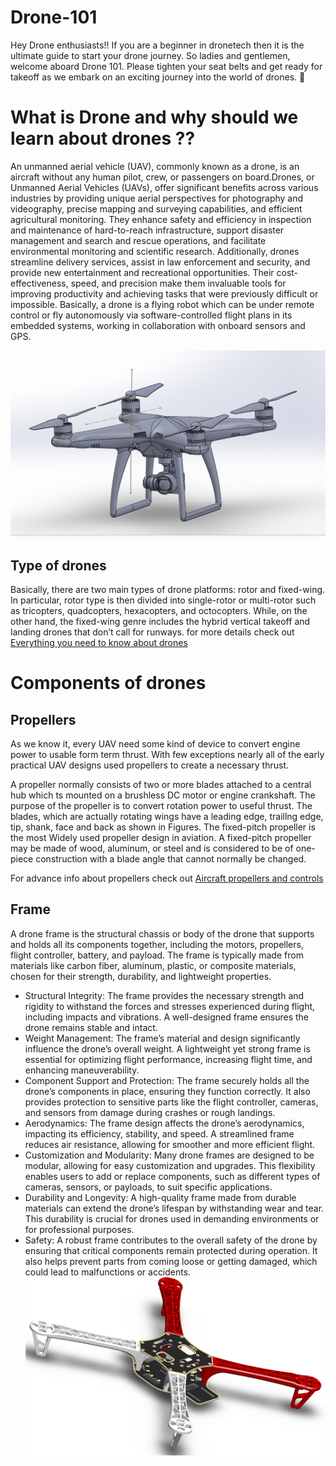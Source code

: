 # Drone-101
Hey Drone enthusiasts!! If you are a beginner in dronetech then it is the ultimate guide to start your drone journey. So ladies and gentlemen, welcome aboard Drone 101. Please tighten your seat belts and get ready for takeoff as we embark on an exciting journey into the world of drones. 🚀

# What is Drone and why should we learn about drones ??
An unmanned aerial vehicle (UAV), commonly known as a drone, is an aircraft without any human pilot, crew, or passengers on board.Drones, or Unmanned Aerial Vehicles (UAVs), offer significant benefits across various industries by providing unique aerial perspectives for photography and videography, precise mapping and surveying capabilities, and efficient agricultural monitoring. They enhance safety and efficiency in inspection and maintenance of hard-to-reach infrastructure, support disaster management and search and rescue operations, and facilitate environmental monitoring and scientific research. Additionally, drones streamline delivery services, assist in law enforcement and security, and provide new entertainment and recreational opportunities. Their cost-effectiveness, speed, and precision make them invaluable tools for improving productivity and achieving tasks that were previously difficult or impossible.
Basically, a drone is a flying robot which can be under remote control or fly autonomously via software-controlled flight plans in its embedded systems, working in collaboration with onboard sensors and GPS.

![](https://github.com/Bhaveshmeghwal21/GIFs/blob/main/gif_summer_camp/Screenshot%202024-06-02%20114027.png)

## Type of drones
Basically, there are two main types of drone platforms: rotor and fixed-wing. In particular, rotor type is then divided into single-rotor or multi-rotor such as tricopters, quadcopters, hexacopters, and octocopters. While, on the other hand, the fixed-wing genre includes the hybrid vertical takeoff and landing drones that don’t call for runways.
for more details check out [Everything you need to know about drones](https://droneforbeginners.com/drones-guide/)

# Components of drones
## Propellers 
As we know it, every UAV need some kind of device to convert engine power to usable form term thrust. With few exceptions nearly all of the early practical UAV designs used propellers to create a necessary thrust.

A propeller normally consists of two or more blades attached to a central hub which ts mounted on a brushless DC motor or engine crankshaft. The purpose of the propeller is to convert rotation power to useful thrust. The blades, which are actually rotating wings have a leading edge, traillng edge, tip, shank, face and back as shown in Figures. The fixed-pitch propeller is the most Widely used propeller design in aviation. A fixed-pitch propeller may be made of wood, aluminum, or steel and is considered to be of one-piece construction with a blade angle that cannot normally be changed.



For advance info about propellers check out [Aircraft propellers and controls](https://shashibgroup.org/elearning/PDF/General-Books/Aircraft-propeller-controls-by-Frank-Delf.pdf)
## Frame
A drone frame is the structural chassis or body of the drone that supports and holds all its components together, including the motors, propellers, flight controller, battery, and payload. The frame is typically made from materials like carbon fiber, aluminum, plastic, or composite materials, chosen for their strength, durability, and lightweight properties.
- Structural Integrity:
The frame provides the necessary strength and rigidity to withstand the forces and stresses experienced during flight, including impacts and vibrations. A well-designed frame ensures the drone remains stable and intact.
- Weight Management:
The frame’s material and design significantly influence the drone’s overall weight. A lightweight yet strong frame is essential for optimizing flight performance, increasing flight time, and enhancing maneuverability.
- Component Support and Protection:
The frame securely holds all the drone’s components in place, ensuring they function correctly. It also provides protection to sensitive parts like the flight controller, cameras, and sensors from damage during crashes or rough landings.
- Aerodynamics:
The frame design affects the drone’s aerodynamics, impacting its efficiency, stability, and speed. A streamlined frame reduces air resistance, allowing for smoother and more efficient flight.
- Customization and Modularity:
Many drone frames are designed to be modular, allowing for easy customization and upgrades. This flexibility enables users to add or replace components, such as different types of cameras, sensors, or payloads, to suit specific applications.
- Durability and Longevity:
A high-quality frame made from durable materials can extend the drone’s lifespan by withstanding wear and tear. This durability is crucial for drones used in demanding environments or for professional purposes.
- Safety:
A robust frame contributes to the overall safety of the drone by ensuring that critical components remain protected during operation. It also helps prevent parts from coming loose or getting damaged, which could lead to malfunctions or accidents.
![](https://github.com/Bhaveshmeghwal21/GIFs/blob/main/gif_summer_camp/Screenshot%202024-06-03%20000613.png)
